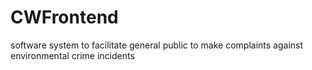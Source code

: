 # CWFrontend
software system to facilitate general public to make complaints against environmental crime incidents
